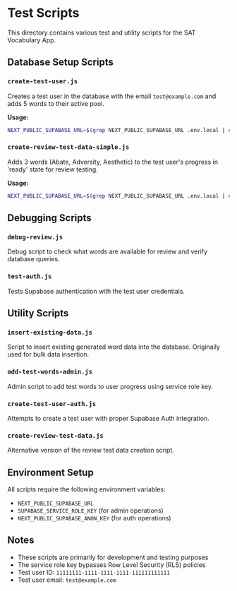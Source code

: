 # Test Scripts

This directory contains various test and utility scripts for the SAT Vocabulary App.

## Database Setup Scripts

### `create-test-user.js`
Creates a test user in the database with the email `test@example.com` and adds 5 words to their active pool.

**Usage:**
```bash
NEXT_PUBLIC_SUPABASE_URL=$(grep NEXT_PUBLIC_SUPABASE_URL .env.local | cut -d '=' -f2) SUPABASE_SERVICE_ROLE_KEY=$(grep SUPABASE_SERVICE_ROLE_KEY .env.local | cut -d '=' -f2) node tests/create-test-user.js
```

### `create-review-test-data-simple.js`
Adds 3 words (Abate, Adversity, Aesthetic) to the test user's progress in 'ready' state for review testing.

**Usage:**
```bash
NEXT_PUBLIC_SUPABASE_URL=$(grep NEXT_PUBLIC_SUPABASE_URL .env.local | cut -d '=' -f2) SUPABASE_SERVICE_ROLE_KEY=$(grep SUPABASE_SERVICE_ROLE_KEY .env.local | cut -d '=' -f2) node tests/create-review-test-data-simple.js
```

## Debugging Scripts

### `debug-review.js`
Debug script to check what words are available for review and verify database queries.

### `test-auth.js`
Tests Supabase authentication with the test user credentials.

## Utility Scripts

### `insert-existing-data.js`
Script to insert existing generated word data into the database. Originally used for bulk data insertion.

### `add-test-words-admin.js`
Admin script to add test words to user progress using service role key.

### `create-test-user-auth.js`
Attempts to create a test user with proper Supabase Auth integration.

### `create-review-test-data.js`
Alternative version of the review test data creation script.

## Environment Setup

All scripts require the following environment variables:
- `NEXT_PUBLIC_SUPABASE_URL`
- `SUPABASE_SERVICE_ROLE_KEY` (for admin operations)
- `NEXT_PUBLIC_SUPABASE_ANON_KEY` (for auth operations)

## Notes

- These scripts are primarily for development and testing purposes
- The service role key bypasses Row Level Security (RLS) policies
- Test user ID: `11111111-1111-1111-1111-111111111111`
- Test user email: `test@example.com`

